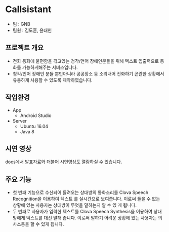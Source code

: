 # Callsistant
* 팀 : GNB
* 팀원 : 김도훈, 윤대헌

## 프로젝트 개요
* 전화 통화에 불편함을 겪고있는 청각/언어 장애인분들을 위해 텍스트 입출력으로 통화를 가능하게해주는 서비스입니다.
* 청각/언어 장애인 분들 뿐만아니라 공공장소 등 소리내어 전화하기 곤란한 상황에서 유용하게 사용할 수 있도록 제작하였습니다.

## 작업환경
* App
  * Android Studio
* Server
  * Ubuntu 16.04
  * Java 8

## 시연 영상
docs에서 발표자료와 더불어 시연영상도 열람하실 수 있습니다.

## 주요 기능
* 첫 번째 기능으로 수신되어 들려오는 상대방의 통화소리를 Clova Speech Recognition을 이용하여 텍스트
를 실시간으로 보여줍니다. 이로써 들을 수 없는 상황에 있는 사용자는 상대방이 무엇을 말하는지 알 수 있
게 됩니다.
* 두 번째로 사용자가 입력한 텍스트를 Clova Speech Synthesis을 이용하여 상대방에게 텍스트를 대신 말해
줍니다. 이로써 말하기 어려운 상황에 있는 사용자는 의사소통을 할 수 있게 됩니다.
